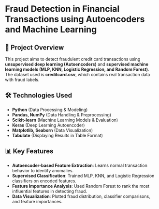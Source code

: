 # Fraud Detection in Financial Transactions using Autoencoders and Machine Learning

## 📌 Project Overview
This project aims to detect fraudulent credit card transactions using **unsupervised deep learning (Autoencoders)** and **supervised machine learning models (MLP, KNN, Logistic Regression, and Random Forest)**. The dataset used is **creditcard.csv**, which contains real transaction data with fraud labels.

## 🛠 Technologies Used
- **Python** (Data Processing & Modeling)
- **Pandas, NumPy** (Data Handling & Preprocessing)
- **Scikit-learn** (Machine Learning Models & Evaluation)
- **Keras** (Deep Learning Autoencoder)
- **Matplotlib, Seaborn** (Data Visualization)
- **Tabulate** (Displaying Results in Table Format)

## 📊 Key Features
- **Autoencoder-based Feature Extraction**: Learns normal transaction behavior to identify anomalies.
- **Supervised Classification**: Trained MLP, KNN, and Logistic Regression classifiers on encoded features.
- **Feature Importance Analysis**: Used Random Forest to rank the most influential features in detecting fraud.
- **Data Visualization**: Plotted fraud distribution, classifier comparisons, and feature importances.


